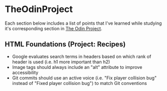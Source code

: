 # TheOdinProject
Each section below includes a list of points that I've learned while studying it's corresponding section in [The Odin Project](https://www.theodinproject.com/).
## HTML Foundations (Project: Recipes)
- Google evaluates search terms in headers based on which rank of header is used (i.e. h1 more important than h2)
- Image tags should always include an "alt" attribute to improve accessibility
- Git commits should use an active voice (i.e. "Fix player collision bug" instead of "Fixed player collision bug") to match Git conventions
